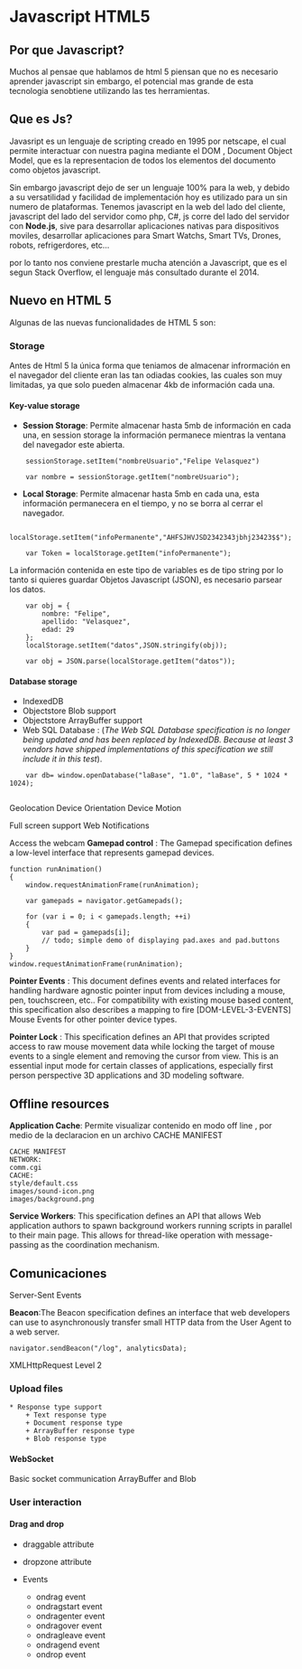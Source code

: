 # Javascript HTML5

## Por que Javascript?

Muchos al pensae que hablamos de html 5 piensan que no es  necesario aprender javascript sin embargo, el potencial mas grande de esta tecnologia senobtiene utilizando las tes herramientas.

## Que es Js?

Javasript es un lenguaje de scripting creado en 1995 por netscape, el cual permite interactuar con nuestra pagina mediante el DOM , Document Object Model, que es la representacion de todos los elementos del documento como objetos javascript.

Sin embargo javascript dejo de ser un lenguaje 100% para la web, y debido a su versatilidad y facilidad de implementación hoy es utilizado para un sin numero de plataformas. Tenemos javascript en la web del lado del cliente, javascript del lado del servidor como php, C#, js corre del lado del servidor con __Node.js__, sive para desarrollar aplicaciones nativas para dispositivos moviles, desarrollar aplicaciones para Smart Watchs, Smart TVs, Drones, robots, refrigerdores, etc...

por lo tanto nos conviene prestarle mucha atención a Javascript, que es el segun Stack Overflow, el lenguaje más consultado durante el 2014.

## Nuevo en HTML 5

Algunas de las nuevas funcionalidades de HTML 5 son:

### Storage

Antes de Html 5 la única forma que teniamos de almacenar infrormación en el navegador del cliente eran las tan odiadas cookies, las cuales son muy limitadas, ya que solo pueden almacenar 4kb de información cada una. 

#### Key-value storage

* __Session Storage__: Permite almacenar hasta 5mb de información en cada una, en session storage la información permanece mientras la ventana del navegador este abierta.

```JS
	sessionStorage.setItem("nombreUsuario","Felipe Velasquez")

	var nombre = sessionStorage.getItem("nombreUsuario");

```
* __Local Storage__: Permite almacenar hasta 5mb en cada una, esta información permanecera en el tiempo, y no se borra al cerrar el navegador.

```JS
	localStorage.setItem("infoPermanente","AHFSJHVJSD2342343jbhj23423$$");

	var Token = localStorage.getItem("infoPermanente");
```
La información contenida en este tipo de variables es de tipo string por lo tanto si quieres guardar Objetos Javascript (JSON), es necesario parsear los datos.

```JS
	var obj = {
		nombre: "Felipe",
		apellido: "Velasquez",
		edad: 29
	};
	localStorage.setItem("datos",JSON.stringify(obj));

	var obj = JSON.parse(localStorage.getItem("datos"));
```

#### Database storage
+ IndexedDB
+ Objectstore Blob support
+ Objectstore ArrayBuffer support
+ Web SQL Database : (_The Web SQL Database specification is no longer being updated and has been replaced by IndexedDB. Because at least 3 vendors have shipped implementations of this specification we still include it in this test_).

```JS
	var db= window.openDatabase("laBase", "1.0", "laBase", 5 * 1024 * 1024);
	
```


Geolocation
Device Orientation
Device Motion

Full screen support
Web Notifications

Access the webcam
__Gamepad control__ : The Gamepad specification defines a low-level interface that represents gamepad devices.

	function runAnimation()
	{
	    window.requestAnimationFrame(runAnimation);

	    var gamepads = navigator.getGamepads();

	    for (var i = 0; i < gamepads.length; ++i)
	    {
	        var pad = gamepads[i];
	        // todo; simple demo of displaying pad.axes and pad.buttons
	    }
	}
	window.requestAnimationFrame(runAnimation); 


__Pointer Events__ : This document defines events and related interfaces for handling hardware agnostic pointer input from devices including a mouse, pen, touchscreen, etc.. For compatibility with existing mouse based content, this specification also describes a mapping to fire [DOM-LEVEL-3-EVENTS] Mouse Events for other pointer device types.

__Pointer Lock__ : This specification defines an API that provides scripted access to raw mouse movement data while locking the target of mouse events to a single element and removing the cursor from view. This is an essential input mode for certain classes of applications, especially first person perspective 3D applications and 3D modeling software.


## Offline resources
__Application Cache__: Permite visualizar contenido en modo off line , por medio de la declaracion en un archivo CACHE MANIFEST
	
	CACHE MANIFEST
	NETWORK:
	comm.cgi
	CACHE:
	style/default.css
	images/sound-icon.png
	images/background.png

__Service Workers__: This specification defines an API that allows Web application authors to spawn background workers running scripts in parallel to their main page. This allows for thread-like operation with message-passing as the coordination mechanism.

## Comunicaciones

Server-Sent Events

__Beacon__:The Beacon specification defines an interface that web developers can use to asynchronously transfer small HTTP data from the User Agent to a web server.

	navigator.sendBeacon("/log", analyticsData);

XMLHttpRequest Level 2

### Upload files
	* Response type support
		+ Text response type
		+ Document response type
		+ ArrayBuffer response type
		+ Blob response type

#### WebSocket
Basic socket communication
ArrayBuffer and Blob



### User interaction

#### Drag and drop

* draggable attribute
* dropzone attribute

* Events
	+ ondrag event
	+ ondragstart event
	+ ondragenter event
	+ ondragover event
	+ ondragleave event
	+ ondragend event
	+ ondrop event
